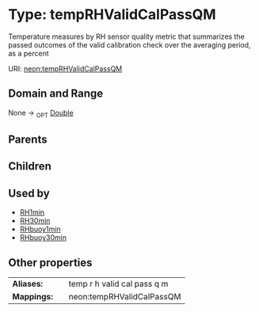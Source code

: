 
# Type: tempRHValidCalPassQM


Temperature measures by RH sensor quality metric that summarizes the passed outcomes of the valid calibration check over the averaging period, as a percent

URI: [neon:tempRHValidCalPassQM](https://data.neonscience.org/tempRHValidCalPassQM)


## Domain and Range

None ->  <sub>OPT</sub> [Double](types/Double.md)

## Parents


## Children


## Used by

 * [RH1min](RH1min.md)
 * [RH30min](RH30min.md)
 * [RHbuoy1min](RHbuoy1min.md)
 * [RHbuoy30min](RHbuoy30min.md)

## Other properties

|  |  |  |
| --- | --- | --- |
| **Aliases:** | | temp r h valid cal pass q m |
| **Mappings:** | | neon:tempRHValidCalPassQM |

